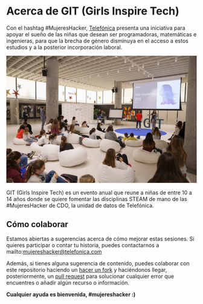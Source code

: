 # Acerca de GIT (Girls Inspire Tech)

Con el hashtag #MujeresHacker, [Telefónica](https://www.telefonica.com/es/home) presenta una iniciativa para apoyar el sueño de las niñas que desean ser programadoras, matemáticas e ingenieras, para que la brecha de género disminuya en el acceso a estos estudios y a la posterior incorporación laboral.

![GIT](agenda/assets/images/git2018.jpg)

GIT (Girls Inspire Tech) es un evento anual que reune a niñas de entre 10 a 14 años donde se quiere fomentar las disciplinas STEAM de mano de las #MujeresHacker de CDO, la unidad de datos de Telefónica.

## Cómo colaborar

Estamos abiertas a sugerencias acerca de cómo mejorar estas sesiones. Si quieres participar o contar tu historia, puedes contactarnos a mailto:mujereshacker@telefonica.com

Además, si tienes alguna sugerencia de contenido, puedes colaborar con este repositorio haciendo un [hacer un fork](https://help.github.com/articles/fork-a-repo/) y haciéndonos llegar, posteriormente, un [pull request](https://help.github.com/articles/using-pull-requests/) para solucionar cualquier error que encuentres o añadir algún recurso o información.

**Cualquier ayuda es bienvenida, #mujereshacker :)**
